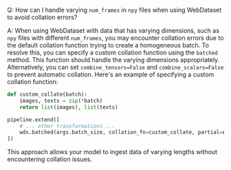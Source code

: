 Q: How can I handle varying `num_frames` in `npy` files when using WebDataset to avoid collation errors?

A: When using WebDataset with data that has varying dimensions, such as `npy` files with different `num_frames`, you may encounter collation errors due to the default collation function trying to create a homogeneous batch. To resolve this, you can specify a custom collation function using the `batched` method. This function should handle the varying dimensions appropriately. Alternatively, you can set `combine_tensors=False` and `combine_scalars=False` to prevent automatic collation. Here's an example of specifying a custom collation function:

```python
def custom_collate(batch):
    images, texts = zip(*batch)
    return list(images), list(texts)

pipeline.extend([
    # ... other transformations ...
    wds.batched(args.batch_size, collation_fn=custom_collate, partial=not is_train)
])
```

This approach allows your model to ingest data of varying lengths without encountering collation issues.
